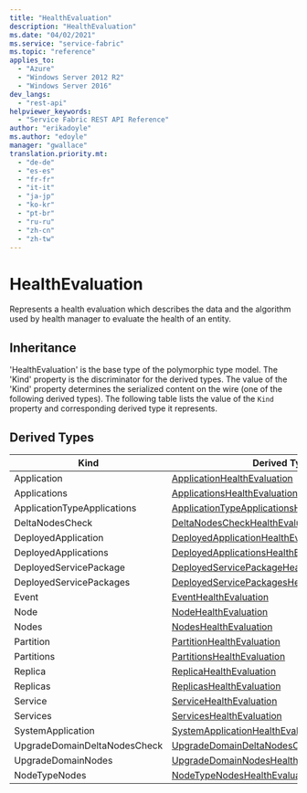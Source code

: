 ```yaml
---
title: "HealthEvaluation"
description: "HealthEvaluation"
ms.date: "04/02/2021"
ms.service: "service-fabric"
ms.topic: "reference"
applies_to: 
  - "Azure"
  - "Windows Server 2012 R2"
  - "Windows Server 2016"
dev_langs: 
  - "rest-api"
helpviewer_keywords: 
  - "Service Fabric REST API Reference"
author: "erikadoyle"
ms.author: "edoyle"
manager: "gwallace"
translation.priority.mt: 
  - "de-de"
  - "es-es"
  - "fr-fr"
  - "it-it"
  - "ja-jp"
  - "ko-kr"
  - "pt-br"
  - "ru-ru"
  - "zh-cn"
  - "zh-tw"
---
```

# HealthEvaluation

Represents a health evaluation which describes the data and the algorithm used by health manager to evaluate the health of an entity.
## Inheritance

'HealthEvaluation' is the base type of the polymorphic type model. The 'Kind' property is the discriminator for the derived types. 
The value of the 'Kind' property determines the serialized content on the wire (one of the following derived types). 
The following table lists the value of the `Kind` property and corresponding derived type it represents.
## Derived Types

| Kind | Derived Type |
| --- | --- | 
| Application | [ApplicationHealthEvaluation](sfclient-v80-model-applicationhealthevaluation.md) |
| Applications | [ApplicationsHealthEvaluation](sfclient-v80-model-applicationshealthevaluation.md) |
| ApplicationTypeApplications | [ApplicationTypeApplicationsHealthEvaluation](sfclient-v80-model-applicationtypeapplicationshealthevaluation.md) |
| DeltaNodesCheck | [DeltaNodesCheckHealthEvaluation](sfclient-v80-model-deltanodescheckhealthevaluation.md) |
| DeployedApplication | [DeployedApplicationHealthEvaluation](sfclient-v80-model-deployedapplicationhealthevaluation.md) |
| DeployedApplications | [DeployedApplicationsHealthEvaluation](sfclient-v80-model-deployedapplicationshealthevaluation.md) |
| DeployedServicePackage | [DeployedServicePackageHealthEvaluation](sfclient-v80-model-deployedservicepackagehealthevaluation.md) |
| DeployedServicePackages | [DeployedServicePackagesHealthEvaluation](sfclient-v80-model-deployedservicepackageshealthevaluation.md) |
| Event | [EventHealthEvaluation](sfclient-v80-model-eventhealthevaluation.md) |
| Node | [NodeHealthEvaluation](sfclient-v80-model-nodehealthevaluation.md) |
| Nodes | [NodesHealthEvaluation](sfclient-v80-model-nodeshealthevaluation.md) |
| Partition | [PartitionHealthEvaluation](sfclient-v80-model-partitionhealthevaluation.md) |
| Partitions | [PartitionsHealthEvaluation](sfclient-v80-model-partitionshealthevaluation.md) |
| Replica | [ReplicaHealthEvaluation](sfclient-v80-model-replicahealthevaluation.md) |
| Replicas | [ReplicasHealthEvaluation](sfclient-v80-model-replicashealthevaluation.md) |
| Service | [ServiceHealthEvaluation](sfclient-v80-model-servicehealthevaluation.md) |
| Services | [ServicesHealthEvaluation](sfclient-v80-model-serviceshealthevaluation.md) |
| SystemApplication | [SystemApplicationHealthEvaluation](sfclient-v80-model-systemapplicationhealthevaluation.md) |
| UpgradeDomainDeltaNodesCheck | [UpgradeDomainDeltaNodesCheckHealthEvaluation](sfclient-v80-model-upgradedomaindeltanodescheckhealthevaluation.md) |
| UpgradeDomainNodes | [UpgradeDomainNodesHealthEvaluation](sfclient-v80-model-upgradedomainnodeshealthevaluation.md) |
| NodeTypeNodes | [NodeTypeNodesHealthEvaluation](sfclient-v80-model-nodetypenodeshealthevaluation.md) |

